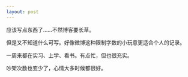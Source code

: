 ```yaml
---
layout: post
---
```


应该写点东西了……不然博客要长草。

但是又不知道什么可写。好像微博这种限制字数的小玩意更适合个人的记录。

一周来都在实习、上学、看书。有点忙，但也很充实。

吵架次数也变少了，心情大多时候都很好。
